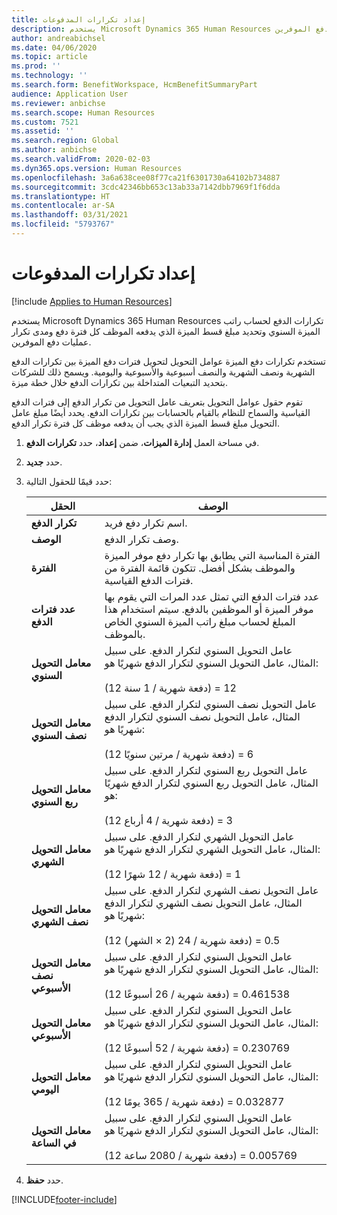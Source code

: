 ```yaml
---
title: إعداد تكرارات المدفوعات
description: يستخدم Microsoft Dynamics 365 Human Resources تكرارات الدفع لحساب راتب الميزة السنوي وتحديد مبلغ قسط الميزة الذي يدفعه الموظف كل فترة دفع ومدى تكرار عمليات دفع الموفرين.
author: andreabichsel
ms.date: 04/06/2020
ms.topic: article
ms.prod: ''
ms.technology: ''
ms.search.form: BenefitWorkspace, HcmBenefitSummaryPart
audience: Application User
ms.reviewer: anbichse
ms.search.scope: Human Resources
ms.custom: 7521
ms.assetid: ''
ms.search.region: Global
ms.author: anbichse
ms.search.validFrom: 2020-02-03
ms.dyn365.ops.version: Human Resources
ms.openlocfilehash: 3a6a638cee08f77ca21f6301730a64102b734887
ms.sourcegitcommit: 3cdc42346bb653c13ab33a7142dbb7969f1f6dda
ms.translationtype: HT
ms.contentlocale: ar-SA
ms.lasthandoff: 03/31/2021
ms.locfileid: "5793767"
---
```

# <a name="set-up-payment-frequencies"></a>إعداد تكرارات المدفوعات

[!include [Applies to Human Resources](../includes/applies-to-hr.md)]

يستخدم Microsoft Dynamics 365 Human Resources تكرارات الدفع لحساب راتب الميزة السنوي وتحديد مبلغ قسط الميزة الذي يدفعه الموظف كل فترة دفع ومدى تكرار عمليات دفع الموفرين.

تستخدم تكرارات دفع الميزة عوامل التحويل لتحويل فترات دفع الميزة بين تكرارات الدفع الشهرية ونصف الشهرية والنصف أسبوعية والأسبوعية واليومية. ويسمح ذلك للشركات بتحديد التبعيات المتداخلة بين تكرارات الدفع خلال خطة ميزة.

تقوم حقول عوامل التحويل بتعريف عامل التحويل من تكرار الدفع إلى فترات الدفع القياسية والسماح للنظام بالقيام بالحسابات بين تكرارات الدفع. يحدد أيضًا مبلغ عامل التحويل مبلغ قسط الميزة الذي يجب أن يدفعه موظف كل فترة تكرار الدفع.

1. في مساحة العمل **إدارة الميزات**، ضمن **إعداد**، حدد **تكرارات الدفع**.

2. حدد **جديد**.

3. حدد قيمًا للحقول التالية:

   | الحقل | ‏‏الوصف |
   | --- | --- |
   | **تكرار الدفع** | اسم تكرار دفع فريد. |
   | **‏‏الوصف** | وصف تكرار الدفع. |
   | **الفترة** | الفترة المناسبة التي يطابق بها تكرار دفع موفر الميزة والموظف بشكل أفضل. تتكون قائمة الفترة من فترات الدفع القياسية. |
   | **عدد فترات الدفع** | عدد فترات الدفع التي تمثل عدد المرات التي يقوم بها موفر الميزة أو الموظفين بالدفع. سيتم استخدام هذا المبلغ لحساب مبلغ راتب الميزة السنوي الخاص بالموظف. |
   | **معامل التحويل السنوي** | عامل التحويل السنوي لتكرار الدفع. على سبيل المثال، عامل التحويل السنوي لتكرار الدفع شهريًا هو: </br></br>(12 دفعة شهرية / 1 سنة) = 12 |
   | **معامل التحويل نصف السنوي** | عامل التحويل نصف السنوي لتكرار الدفع. على سبيل المثال، عامل التحويل نصف السنوي لتكرار الدفع شهريًا هو: </br></br>(12 دفعة شهرية / مرتين سنويًا) = 6 |
   | **معامل التحويل ربع السنوي** | عامل التحويل ربع السنوي لتكرار الدفع. على سبيل المثال، عامل التحويل ربع السنوي لتكرار الدفع شهريًا هو: </br></br>(12 دفعة شهرية / 4 أرباع) = 3 |
   | **معامل التحويل الشهري** | عامل التحويل الشهري لتكرار الدفع. على سبيل المثال، عامل التحويل الشهري لتكرار الدفع شهريًا هو: </br></br>(12 دفعة شهرية / 12 شهرًا) = 1 |
   | **معامل التحويل نصف الشهري** | عامل التحويل نصف الشهري لتكرار الدفع. على سبيل المثال، عامل التحويل نصف الشهري لتكرار الدفع شهريًا هو: </br></br>(12 دفعة شهرية / 24 (2 × الشهر)) = 0.5 | 
   | **معامل التحويل نصف الأسبوعي** | عامل التحويل السنوي لتكرار الدفع. على سبيل المثال، عامل التحويل السنوي لتكرار الدفع شهريًا هو: </br></br>(12 دفعة شهرية / 26 أسبوعًا) = 0.461538 |
   | **معامل التحويل الأسبوعي** | عامل التحويل السنوي لتكرار الدفع. على سبيل المثال، عامل التحويل السنوي لتكرار الدفع شهريًا هو: </br></br>(12 دفعة شهرية / 52 أسبوعًا) = 0.230769 |
   | **معامل التحويل اليومي** | عامل التحويل السنوي لتكرار الدفع. على سبيل المثال، عامل التحويل السنوي لتكرار الدفع شهريًا هو: </br></br>(12 دفعة شهرية / 365 يومًا) = 0.032877 |
   | **معامل التحويل في الساعة** | عامل التحويل السنوي لتكرار الدفع. على سبيل المثال، عامل التحويل السنوي لتكرار الدفع شهريًا هو: </br></br>(12 دفعة شهرية / 2080 ساعة) = 0.005769

4. حدد **حفظ**. 


[!INCLUDE[footer-include](../includes/footer-banner.md)]